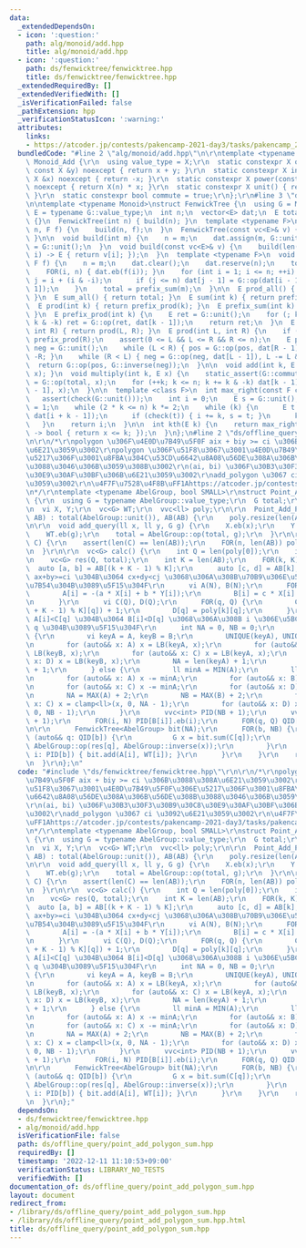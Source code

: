 ```yaml
---
data:
  _extendedDependsOn:
  - icon: ':question:'
    path: alg/monoid/add.hpp
    title: alg/monoid/add.hpp
  - icon: ':question:'
    path: ds/fenwicktree/fenwicktree.hpp
    title: ds/fenwicktree/fenwicktree.hpp
  _extendedRequiredBy: []
  _extendedVerifiedWith: []
  _isVerificationFailed: false
  _pathExtension: hpp
  _verificationStatusIcon: ':warning:'
  attributes:
    links:
    - https://atcoder.jp/contests/pakencamp-2021-day3/tasks/pakencamp_2021_day3_f
  bundledCode: "#line 2 \"alg/monoid/add.hpp\"\n\r\ntemplate <typename X>\r\nstruct\
    \ Monoid_Add {\r\n  using value_type = X;\r\n  static constexpr X op(const X &x,\
    \ const X &y) noexcept { return x + y; }\r\n  static constexpr X inverse(const\
    \ X &x) noexcept { return -x; }\r\n  static constexpr X power(const X &x, ll n)\
    \ noexcept { return X(n) * x; }\r\n  static constexpr X unit() { return X(0);\
    \ }\r\n  static constexpr bool commute = true;\r\n};\r\n#line 3 \"ds/fenwicktree/fenwicktree.hpp\"\
    \n\ntemplate <typename Monoid>\nstruct FenwickTree {\n  using G = Monoid;\n  using\
    \ E = typename G::value_type;\n  int n;\n  vector<E> dat;\n  E total;\n\n  FenwickTree()\
    \ {}\n  FenwickTree(int n) { build(n); }\n  template <typename F>\n  FenwickTree(int\
    \ n, F f) {\n    build(n, f);\n  }\n  FenwickTree(const vc<E>& v) { build(v);\
    \ }\n\n  void build(int m) {\n    n = m;\n    dat.assign(m, G::unit());\n    total\
    \ = G::unit();\n  }\n  void build(const vc<E>& v) {\n    build(len(v), [&](int\
    \ i) -> E { return v[i]; });\n  }\n  template <typename F>\n  void build(int m,\
    \ F f) {\n    n = m;\n    dat.clear();\n    dat.reserve(n);\n    total = G::unit();\n\
    \    FOR(i, n) { dat.eb(f(i)); }\n    for (int i = 1; i <= n; ++i) {\n      int\
    \ j = i + (i & -i);\n      if (j <= n) dat[j - 1] = G::op(dat[i - 1], dat[j -\
    \ 1]);\n    }\n    total = prefix_sum(m);\n  }\n\n  E prod_all() { return total;\
    \ }\n  E sum_all() { return total; }\n  E sum(int k) { return prefix_sum(k); }\n\
    \  E prod(int k) { return prefix_prod(k); }\n  E prefix_sum(int k) { return prefix_prod(k);\
    \ }\n  E prefix_prod(int k) {\n    E ret = G::unit();\n    for (; k > 0; k -=\
    \ k & -k) ret = G::op(ret, dat[k - 1]);\n    return ret;\n  }\n  E sum(int L,\
    \ int R) { return prod(L, R); }\n  E prod(int L, int R) {\n    if (L == 0) return\
    \ prefix_prod(R);\n    assert(0 <= L && L <= R && R <= n);\n    E pos = G::unit(),\
    \ neg = G::unit();\n    while (L < R) { pos = G::op(pos, dat[R - 1]), R -= R &\
    \ -R; }\n    while (R < L) { neg = G::op(neg, dat[L - 1]), L -= L & -L; }\n  \
    \  return G::op(pos, G::inverse(neg));\n  }\n\n  void add(int k, E x) { multiply(k,\
    \ x); }\n  void multiply(int k, E x) {\n    static_assert(G::commute);\n    total\
    \ = G::op(total, x);\n    for (++k; k <= n; k += k & -k) dat[k - 1] = G::op(dat[k\
    \ - 1], x);\n  }\n\n  template <class F>\n  int max_right(const F check) {\n \
    \   assert(check(G::unit()));\n    int i = 0;\n    E s = G::unit();\n    int k\
    \ = 1;\n    while (2 * k <= n) k *= 2;\n    while (k) {\n      E t = G::op(s,\
    \ dat[i + k - 1]);\n      if (check(t)) { i += k, s = t; }\n      k >>= 1;\n \
    \   }\n    return i;\n  }\n\n  int kth(E k) {\n    return max_right([&k](E x)\
    \ -> bool { return x <= k; });\n  }\n};\n#line 2 \"ds/offline_query/point_add_polygon_sum.hpp\"\
    \n\r\n/*\r\npolygon \u306F\u4E0D\u7B49\u5F0F aix + biy >= ci \u306B\u3088\u308A\
    \u6E21\u3059\u3002\r\npolygon \u306F\u51F8\u3067\u3001\u4E0D\u7B49\u5F0F\u306E\
    \u5217\u306F\u3001\u8FBA\u304C\u53CD\u6642\u8A08\u56DE\u308A\u306B\u56DE\u308B\
    \u3088\u3046\u306B\u3059\u308B\u3002\r\n(ai, bi) \u306F\u30B3\u30F3\u30B9\u30C8\
    \u30E9\u30AF\u30BF\u306B\u6E21\u3059\u3002\r\nadd_polygon \u3067 ci \u3092\u6E21\
    \u3059\u3002\r\n\u4F7F\u7528\u4F8B\uFF1Ahttps://atcoder.jp/contests/pakencamp-2021-day3/tasks/pakencamp_2021_day3_f\r\
    \n*/\r\ntemplate <typename AbelGroup, bool SMALL>\r\nstruct Point_Add_Polygon_Sum\
    \ {\r\n  using G = typename AbelGroup::value_type;\r\n  G total;\r\n  vc<pi> AB;\r\
    \n  vi X, Y;\r\n  vc<G> WT;\r\n  vvc<ll> poly;\r\n\r\n  Point_Add_Polygon_Sum(vc<pi>\
    \ AB) : total(AbelGroup::unit()), AB(AB) {\r\n    poly.resize(len(AB));\r\n  }\r\
    \n\r\n  void add_query(ll x, ll y, G g) {\r\n    X.eb(x);\r\n    Y.eb(y);\r\n\
    \    WT.eb(g);\r\n    total = AbelGroup::op(total, g);\r\n  }\r\n\r\n  void sum_query(vi\
    \ C) {\r\n    assert(len(C) == len(AB));\r\n    FOR(n, len(AB)) poly[n].eb(C[n]);\r\
    \n  }\r\n\r\n  vc<G> calc() {\r\n    int Q = len(poly[0]);\r\n    int N = len(X);\r\
    \n    vc<G> res(Q, total);\r\n    int K = len(AB);\r\n    FOR(k, K) {\r\n    \
    \  auto [a, b] = AB[(k + K - 1) % K];\r\n      auto [c, d] = AB[k];\r\n      //\
    \ ax+by>=ci \u304B\u3064 cx+dy<cj \u3068\u306A\u308B\u70B9\u306E\u5BC4\u4E0E\u3092\
    \u7B54\u304B\u3089\u5F15\u304F\r\n      vi A(N), B(N);\r\n      FOR(i, N) {\r\n\
    \        A[i] = -(a * X[i] + b * Y[i]);\r\n        B[i] = c * X[i] + d * Y[i];\r\
    \n      }\r\n      vi C(Q), D(Q);\r\n      FOR(q, Q) {\r\n        C[q] = -(poly[(k\
    \ + K - 1) % K][q]) + 1;\r\n        D[q] = poly[k][q];\r\n      }\r\n      //\
    \ A[i]<C[q] \u304B\u3064 B[i]<D[q] \u3068\u306A\u308B i \u306E\u5BC4\u4E0E\u3092\
    \ q \u304B\u3089\u5F15\u304F\r\n      int NA = 0, NB = 0;\r\n      if (!SMALL)\
    \ {\r\n        vi keyA = A, keyB = B;\r\n        UNIQUE(keyA), UNIQUE(keyB);\r\
    \n        for (auto&& x: A) x = LB(keyA, x);\r\n        for (auto&& x: B) x =\
    \ LB(keyB, x);\r\n        for (auto&& x: C) x = LB(keyA, x);\r\n        for (auto&&\
    \ x: D) x = LB(keyB, x);\r\n        NA = len(keyA) + 1;\r\n        NB = len(keyB)\
    \ + 1;\r\n      } else {\r\n        ll minA = MIN(A);\r\n        ll minB = MIN(B);\r\
    \n        for (auto&& x: A) x -= minA;\r\n        for (auto&& x: B) x -= minB;\r\
    \n        for (auto&& x: C) x -= minA;\r\n        for (auto&& x: D) x -= minB;\r\
    \n        NA = MAX(A) + 2;\r\n        NB = MAX(B) + 2;\r\n        for (auto&&\
    \ x: C) x = clamp<ll>(x, 0, NA - 1);\r\n        for (auto&& x: D) x = clamp<ll>(x,\
    \ 0, NB - 1);\r\n      }\r\n      vvc<int> PID(NB + 1);\r\n      vvc<int> QID(NB\
    \ + 1);\r\n      FOR(i, N) PID[B[i]].eb(i);\r\n      FOR(q, Q) QID[D[q]].eb(q);\r\
    \n\r\n      FenwickTree<AbelGroup> bit(NA);\r\n      FOR(b, NB) {\r\n        for\
    \ (auto&& q: QID[b]) {\r\n          G x = bit.sum(C[q]);\r\n          res[q] =\
    \ AbelGroup::op(res[q], AbelGroup::inverse(x));\r\n        }\r\n        for (auto&&\
    \ i: PID[b]) { bit.add(A[i], WT[i]); }\r\n      }\r\n    }\r\n    return res;\r\
    \n  }\r\n};\n"
  code: "#include \"ds/fenwicktree/fenwicktree.hpp\"\r\n\r\n/*\r\npolygon \u306F\u4E0D\
    \u7B49\u5F0F aix + biy >= ci \u306B\u3088\u308A\u6E21\u3059\u3002\r\npolygon \u306F\
    \u51F8\u3067\u3001\u4E0D\u7B49\u5F0F\u306E\u5217\u306F\u3001\u8FBA\u304C\u53CD\
    \u6642\u8A08\u56DE\u308A\u306B\u56DE\u308B\u3088\u3046\u306B\u3059\u308B\u3002\
    \r\n(ai, bi) \u306F\u30B3\u30F3\u30B9\u30C8\u30E9\u30AF\u30BF\u306B\u6E21\u3059\
    \u3002\r\nadd_polygon \u3067 ci \u3092\u6E21\u3059\u3002\r\n\u4F7F\u7528\u4F8B\
    \uFF1Ahttps://atcoder.jp/contests/pakencamp-2021-day3/tasks/pakencamp_2021_day3_f\r\
    \n*/\r\ntemplate <typename AbelGroup, bool SMALL>\r\nstruct Point_Add_Polygon_Sum\
    \ {\r\n  using G = typename AbelGroup::value_type;\r\n  G total;\r\n  vc<pi> AB;\r\
    \n  vi X, Y;\r\n  vc<G> WT;\r\n  vvc<ll> poly;\r\n\r\n  Point_Add_Polygon_Sum(vc<pi>\
    \ AB) : total(AbelGroup::unit()), AB(AB) {\r\n    poly.resize(len(AB));\r\n  }\r\
    \n\r\n  void add_query(ll x, ll y, G g) {\r\n    X.eb(x);\r\n    Y.eb(y);\r\n\
    \    WT.eb(g);\r\n    total = AbelGroup::op(total, g);\r\n  }\r\n\r\n  void sum_query(vi\
    \ C) {\r\n    assert(len(C) == len(AB));\r\n    FOR(n, len(AB)) poly[n].eb(C[n]);\r\
    \n  }\r\n\r\n  vc<G> calc() {\r\n    int Q = len(poly[0]);\r\n    int N = len(X);\r\
    \n    vc<G> res(Q, total);\r\n    int K = len(AB);\r\n    FOR(k, K) {\r\n    \
    \  auto [a, b] = AB[(k + K - 1) % K];\r\n      auto [c, d] = AB[k];\r\n      //\
    \ ax+by>=ci \u304B\u3064 cx+dy<cj \u3068\u306A\u308B\u70B9\u306E\u5BC4\u4E0E\u3092\
    \u7B54\u304B\u3089\u5F15\u304F\r\n      vi A(N), B(N);\r\n      FOR(i, N) {\r\n\
    \        A[i] = -(a * X[i] + b * Y[i]);\r\n        B[i] = c * X[i] + d * Y[i];\r\
    \n      }\r\n      vi C(Q), D(Q);\r\n      FOR(q, Q) {\r\n        C[q] = -(poly[(k\
    \ + K - 1) % K][q]) + 1;\r\n        D[q] = poly[k][q];\r\n      }\r\n      //\
    \ A[i]<C[q] \u304B\u3064 B[i]<D[q] \u3068\u306A\u308B i \u306E\u5BC4\u4E0E\u3092\
    \ q \u304B\u3089\u5F15\u304F\r\n      int NA = 0, NB = 0;\r\n      if (!SMALL)\
    \ {\r\n        vi keyA = A, keyB = B;\r\n        UNIQUE(keyA), UNIQUE(keyB);\r\
    \n        for (auto&& x: A) x = LB(keyA, x);\r\n        for (auto&& x: B) x =\
    \ LB(keyB, x);\r\n        for (auto&& x: C) x = LB(keyA, x);\r\n        for (auto&&\
    \ x: D) x = LB(keyB, x);\r\n        NA = len(keyA) + 1;\r\n        NB = len(keyB)\
    \ + 1;\r\n      } else {\r\n        ll minA = MIN(A);\r\n        ll minB = MIN(B);\r\
    \n        for (auto&& x: A) x -= minA;\r\n        for (auto&& x: B) x -= minB;\r\
    \n        for (auto&& x: C) x -= minA;\r\n        for (auto&& x: D) x -= minB;\r\
    \n        NA = MAX(A) + 2;\r\n        NB = MAX(B) + 2;\r\n        for (auto&&\
    \ x: C) x = clamp<ll>(x, 0, NA - 1);\r\n        for (auto&& x: D) x = clamp<ll>(x,\
    \ 0, NB - 1);\r\n      }\r\n      vvc<int> PID(NB + 1);\r\n      vvc<int> QID(NB\
    \ + 1);\r\n      FOR(i, N) PID[B[i]].eb(i);\r\n      FOR(q, Q) QID[D[q]].eb(q);\r\
    \n\r\n      FenwickTree<AbelGroup> bit(NA);\r\n      FOR(b, NB) {\r\n        for\
    \ (auto&& q: QID[b]) {\r\n          G x = bit.sum(C[q]);\r\n          res[q] =\
    \ AbelGroup::op(res[q], AbelGroup::inverse(x));\r\n        }\r\n        for (auto&&\
    \ i: PID[b]) { bit.add(A[i], WT[i]); }\r\n      }\r\n    }\r\n    return res;\r\
    \n  }\r\n};"
  dependsOn:
  - ds/fenwicktree/fenwicktree.hpp
  - alg/monoid/add.hpp
  isVerificationFile: false
  path: ds/offline_query/point_add_polygon_sum.hpp
  requiredBy: []
  timestamp: '2022-12-11 11:10:53+09:00'
  verificationStatus: LIBRARY_NO_TESTS
  verifiedWith: []
documentation_of: ds/offline_query/point_add_polygon_sum.hpp
layout: document
redirect_from:
- /library/ds/offline_query/point_add_polygon_sum.hpp
- /library/ds/offline_query/point_add_polygon_sum.hpp.html
title: ds/offline_query/point_add_polygon_sum.hpp
---
```


